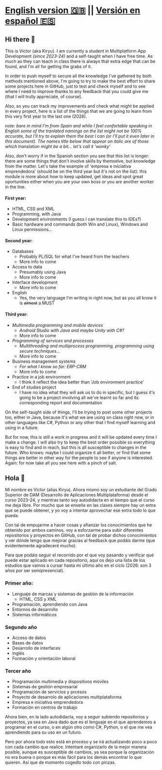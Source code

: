 # [English version 🇬🇧](https://github.com/kiryu-victor#hi-there) || [Versión en español 🇪🇸](https://github.com/kiryu-victor#hola)

## Hi there 👋
This is Victor (aka Kiryu).
I am currently a student in Multiplatform App Development *(since 2023-24)* and a self-taught when I have free time. As much as they can teach in class there is always that extra edge that can be found, and I'm all for getting the grabs of it.

In order to push myself to secure all the knowledge I've gathered by both methods mentioned above, I'm going to try to make the best effort to share some projects here in GitHub, just to test and check myself and to see where I need to improve thanks to any feedback that you could give me (that I will trully appreciate, of course).

Also, so you can track my improvements and check what might be applied in every project, here is a list of the things that we are going to learn from this very first year to the last one (2026).

*note: bare in mind I'm from Spain and while I feel confortable speaking in English some of the tranlated namings on the list might not be 100% accurate, but I'll try to explain them the best I can (or I'll put it even later in this document). The names title below that appear on italic are of those which translation might be a bit... let's call it 'wonky'*

Also, don't worry if in the Spanish section you see that this list is longer: there are some things that don't involve skills by themselve, but knowledge from the matter. Let's take the example of 'empresa e iniciativa emprendedora' (should be on the third year but it's not on the list): this module is more about how to keep updated, get ideas and spot great oportunities either when you are your own boss or you are another worker in the line.

#### First year:
- HTML, CSS and XML
- Programming, with Java
- Development environments (I guess I can translate this to IDEs?)
- Basic hardware and commands (both Win and Linux), Windows and Linux permissions...

#### Second year:
- Databases
  - Probably PL/SQL for what I've heard from the teachers
  - More info to come
- Access to data
  - Presumably using Java
  - More info to come
- Interface development
  - More info to come
- English
  - Yes, the very language I'm writing in right now, but as you all know it is ~~almost~~ a MUST

#### Third year:
- *Multimedia programming and mobile devices*
  - *Android Studio with Java and maybe Unity with C#?*
  - More info to come
- *Programming of services and processes*
  - *Multithreading and multiprocess programming, programming using secure techniques...*
  - More info to come
- Business management systems
  - *For what I know so far: ERP-CRM*
  - More info to come
- Practice in a job environment
  - I think it reflect the idea better than 'Job environment practice'
- End of studies project
  - I have no idea what they will ask us to do in specific, but I guess it's going to be a project involving all we've learnt so far and its corresponding report and documentation
 
On the self-taught side of things, I'll be trying to post some other projects too, either in Java, because it's what we are using on class right now, or in other languages like C#, Python or any other that I find myself learning and using in a future.

But for now, this is still a work in progress and it will be updated every time I make a change. I will also try to keep the best order possible so everything is easy to find and in reach, but this is all susceptible to changes in the future. Who knows: maybe I could organize it all better, or find that some things are better in other way for the people to see if anyone is interested. Again: for now take all you see here with a pinch of salt.


## Hola 👋
Mi nombre es Victor (alias Kiryu). Ahora mismo soy un estudiante del Grado Superior de DAM (Desarrollo de Aplicaciones Multiplataforma) desde el curso 2023-24, y mientras tanto soy autodidacta en el tiempo que el curso me deja libre. Por mucho que se enseñe en las clases siempre hay un extra que se puede obtener, y yo voy a intentar aprovechar ese extra todo lo que pueda.

Con tal de empujarme a hacer cosas y afianzar los conocimientos que he obtenido por ambos caminos, voy a esforzarme para subir diferentes repositorios y proyectos en GitHub, con tal de probar dichos conocimientos y ver dónde tengo que mejorar gracias al feedback que podáis darme (que evidentemente agradeceré mucho).

Para que podáis seguir el recorrido por el que voy pasando y verificar qué puede estar aplicado en cada repositorio, aquí os dejo una lista de los estudios que vamos a cursar hasta mi último año en el ciclo (2026: son 3 años por ser semipresencial).

### Primer año:
- Lenguaje de marcas y sistemas de gestión de la información
  - HTML, CSS y XML
- Programación, aprendiendo con Java
- Entornos de desarrollo
- Sistemas informáticos

### Segundo año
- Acceso de datos
- Bases de datos
- Desarrollo de interfaces
- Inglés
- Formación y orientación laboral

### Tercer año
- Programación multimedia y dispositivos móviles
- Sistemas de gestión empresarial
- Programación de servicios y prcesos
- Proyecto de desarrolo de aplicaciones multiplataforma
- Empresa e iniciativa emprendedora
- Formación en centros de trabajo

Ahora bien, en la lado autodidacta, voy a seguir subiendo repositorios y proyectos, ya sea en Java dado que es el lenguaje en el que aprendemos a programar en el curso, o en algún otro como C#, Python, o el que me vea aprendiendo para su uso en un futuro.

Pero por ahora todo esto está en proceso y se irá actualizando poco a poco con cada cambio que realice. Intentaré organizarlo de la mejor manera posible, aunque es susceptible de cambios, ya sea porque la organización no era buena o porque es más fácil para los demás encontrar lo que quieren. Así que de momento cogedlo todo con pinzas.
